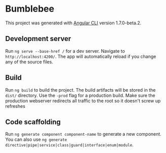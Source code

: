 # Bumblebee

This project was generated with [Angular CLI](https://github.com/angular/angular-cli) version 1.7.0-beta.2.

## Development server

Run `ng serve --base-href /` for a dev server. Navigate to `http://localhost:4200/`. The app will automatically reload if you change any of the source files.

## Build

Run `ng build` to build the project. The build artifacts will be stored in the `dist/` directory. Use the `-prod` flag for a production build.
Make sure the production webserver redirects all traffic to the root so it doesn't screw up refreshes

## Code scaffolding

Run `ng generate component component-name` to generate a new component. You can also use `ng generate directive|pipe|service|class|guard|interface|enum|module`.